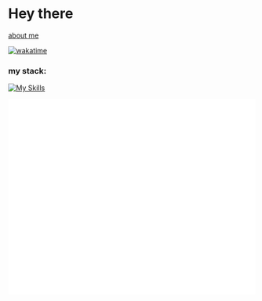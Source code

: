 # Hey there

[about me](https://akarpov.ru/about)

[![wakatime](https://wakatime.com/badge/user/88d1cbde-21c1-42c0-98a3-b3c83e808037.svg)](https://wakatime.com/@88d1cbde-21c1-42c0-98a3-b3c83e808037)
### my stack:
[![My Skills](https://skillicons.dev/icons?i=django,py,linux,nginx,bootstrap,js,jquery,css,html,postgres,unity,mysql,flask,mongodb,wordpress,php,cpp)](https://skillicons.dev)

![Metrics](/github-metrics.svg)
